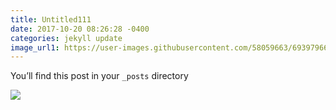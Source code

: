 ```yaml
---
title: Untitled111
date: 2017-10-20 08:26:28 -0400
categories: jekyll update
image_url1: https://user-images.githubusercontent.com/58059663/69397966-8c7d5400-0d2b-11ea-8b31-f2dae215c246.png
---
```

You’ll find this post in your `_posts` directory

  <img src="{{ page.image_url1 }}" />
